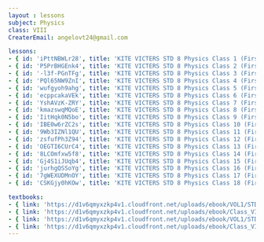 ```yaml
--- 
layout : lessons 
subject: Physics
class: VIII
CreaterEmail: angelovt24@gmail.com

lessons: 
- { id: 'iPttNBWLr28', title: 'KITE VICTERS STD 8 Physics Class 1 (First Bell-ഫസ്റ്റ് ബെല്‍)' }
- { id: 'P5PrBHGEnk4', title: 'KITE VICTERS STD 8 Physics Class 2 (First Bell-ഫസ്റ്റ് ബെല്‍)' }
- { id: '-l3f-PGnTFg', title: 'KITE VICTERS STD 8 Physics Class 3 (First Bell-ഫസ്റ്റ് ബെല്‍)' }
- { id: 'PQl65NW9ZnI', title: 'KITE VICTERS STD 8 Physics Class 4 (First Bell-ഫസ്റ്റ് ബെല്‍)' }
- { id: 'wufgyoh9ahg', title: 'KITE VICTERS STD 8 Physics Class 5 (First Bell-ഫസ്റ്റ് ബെല്‍)' }
- { id: 'ecppcakaVEk', title: 'KITE VICTERS STD 8 Physics Class 6 (First Bell-ഫസ്റ്റ് ബെല്‍)' }
- { id: 'YshAVzK-ZRY', title: 'KITE VICTERS STD 8 Physics Class 7 (First Bell-ഫസ്റ്റ് ബെല്‍)' }
- { id: 'kmazswqMQoE', title: 'KITE VICTERS STD 8 Physics Class 8 (First Bell-ഫസ്റ്റ് ബെല്‍)' }
- { id: 'IitHqk0N5bo', title: 'KITE VICTERS STD 8 Physics Class 9 (First Bell-ഫസ്റ്റ് ബെല്‍)' }
- { id: 'IBE0w6rZC2s', title: 'KITE VICTERS STD 8 Physics Class 10 (First Bell-ഫസ്റ്റ് ബെല്‍)' }
- { id: '9Wb3IZNl1QU', title: 'KITE VICTERS STD 8 Physics Class 11 (First Bell-ഫസ്റ്റ് ബെല്‍)' }
- { id: 'zsfufPh3Z94', title: 'KITE VICTERS STD 8 Physics Class 12 (First Bell-ഫസ്റ്റ് ബെല്‍)' }
- { id: 'OEGTI6CUrC4', title: 'KITE VICTERS STD 8 Physics Class 13 (First Bell-ഫസ്റ്റ് ബെല്‍)' }
- { id: '8LCOmfxw5f8', title: 'KITE VICTERS STD 8 Physics Class 14 (First Bell-ഫസ്റ്റ് ബെല്‍)' }
- { id: 'Gj4S1iJUqb4', title: 'KITE VICTERS STD 8 Physics Class 15 (First Bell-ഫസ്റ്റ് ബെല്‍)' }
- { id: 'jurhgQSSoYg', title: 'KITE VICTERS STD 8 Physics Class 16 (First Bell-ഫസ്റ്റ് ബെല്‍)' }
- { id: '7gWEXUDMnOY', title: 'KITE VICTERS STD 8 Physics Class 17 (First Bell-ഫസ്റ്റ് ബെല്‍)' }
- { id: 'CSKGjy0hKOw', title: 'KITE VICTERS STD 8 Physics Class 18 (First Bell-ഫസ്റ്റ് ബെല്‍)' }

textbooks:
- { link: 'https://d1v6qmyxzkp4v1.cloudfront.net/uploads/ebook/VOL1/STD8/BasicScienceEnglish/BasicScienceEnglish.pdf', title: 'Basic Science part-1' , medium: 'English' }
- { link: 'https://d1v6qmyxzkp4v1.cloudfront.net/uploads/ebook/Class_VIII/Basic%20Science%20English/BasicScienceEnglish.pdf', title: 'Basic Science part-2' , medium: 'English' }
- { link: 'https://d1v6qmyxzkp4v1.cloudfront.net/uploads/ebook/VOL1/STD8/BasicScienceMalayalam/BasicScienceMalayalam.pdf', title: 'Basic Science part-1' , medium: 'Malayalam' }
- { link: 'https://d1v6qmyxzkp4v1.cloudfront.net/uploads/ebook/Class_VIII/Basic%20Science%20Malayalam/BasicScienceMalayalam.pdf', title: 'Basic Science part-2' , medium: 'Malayalam' }
---  
```

